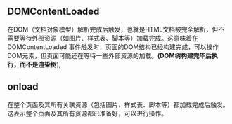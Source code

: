 ## DOMContentLoaded
在DOM（文档对象模型）解析完成后触发，也就是HTML文档被完全解析，但不需要等待外部资源（如图片、样式表、脚本等）加载完成。这意味着在 DOMContentLoaded 事件触发时，页面的DOM结构已经构建完成，可以操作DOM元素，但页面可能还在等待一些外部资源的加载。**(DOM树构建完毕后执行，而不是渲染树**),
## onload
在整个页面及其所有关联资源（包括图片、样式表、脚本等）都加载完成后触发。这表示整个页面及其所有资源都已准备好，可以进行操作。
